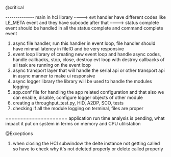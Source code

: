 @critical

-------------- main in hci library 
----> evt handler have different codes like LE_META event and they have subcode after that 
----> status complete event should be handled in all the status complete and command complete event

1. async file handler, run this handler in event loop, file handler should have minmal latency in fileIO and be very responsive
2. event loop library of  creating new event loop and handle async codes, handle callbacks, stop, close, destroy evt loop with destroy callbacks of all task are running on the event loop
3. async transport layer that will handle the serial api or other transport api in async manner to make ui responsive 
4. async logger library the library will be used to handle the modules logging 
5. app.conf file for handling the app related configuration and that also we can enable, disable, configure logger objects of other module
6. creating a throughput_test.py, HID, A2DP, SCO, tests
7. checking if all the module logging on terminal, files are proper


===================== application run time analysis is pending, what impact it put on system in terms on memory and CPU utilistation




@Exceptions

1. when closing the HCI subwindow the delte instance not getting called so have to check why it's not deleted properly or delete called properly